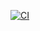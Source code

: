 [![CI](https://github.com/notiel/fullgraphmlparser/actions/workflows/CI.yml/badge.svg)](https://github.com/notiel/fullgraphmlparser/actions/workflows/CI.yml)